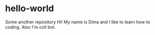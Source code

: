 # hello-world
Some another repository
Hi! My name is Dima and I like to learn how to coding.
Also I'm coll bot.
